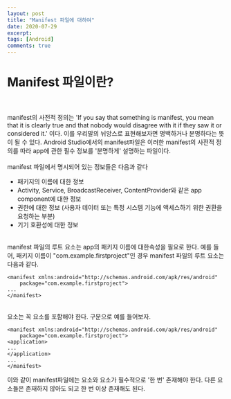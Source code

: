 ```yaml
---
layout: post
title: "Manifest 파일에 대하여"
date: 2020-07-29
excerpt:
tags: [Android]
comments: true
---
```


# Manifest 파일이란?
<br> <br>
manifest의 사전적 정의는 'If you say that something is manifest, you mean that it is clearly true and that nobody
would disagree with it if they saw it or considered it.' 이다. 이를 우리말의 뉘앙스로 표현해보자면 명백하거나 분명하다는 뜻이 될 수 있다. Android Studio에서의 manifest파일은
 이러한 manifest의 사전적 정의를 따라 app에 관한 필수 정보를 '분명하게' 설명하는 파일이다.
<br> <br>
 manifest 파일에서 명시되어 있는 정보들은 다음과 같다 <br>


- 패키지의 이름에 대한 정보
- Activity, Service, BroadcastReceiver, ContentProvider와 같은 app component에 대한 정보
- 권한에 대한 정보 (사용자 데이터 또는 특정 시스템 기능에 액세스하기 위한 권환을 요청하는 부분)
- 기기 호환성에 대한 정보


<br>
 manifest 파일의 루트 요소는 app의 패키지 이름에 대한속성을 필요로 한다. 예를 들어, 패키지 이름이
"com.example.firstproject"인 경우 manifest 파일의 루트 요소는 다음과 같다. <br>


```
<manifest xmlns:android="http://schemas.android.com/apk/res/android"
    package="com.example.firstproject">
...
</manifest>
```
<br>
<manifest> 요소는 꼭 <application> 요소를 포함해야 한다. 구문으로 예를 들어보자.
<br>


```
<manifest xmlns:android="http://schemas.android.com/apk/res/android"
    package="com.example.firstproject">
<application>
...
</application>
...
</manifest>
```


이와 같이 manifest파일에는 <manifest>요소와 <application>요소가 필수적으로 '한 번' 존재해야 한다. 다른 요소들은 존재하지 않아도 되고
한 번 이상 존재해도 된다.
